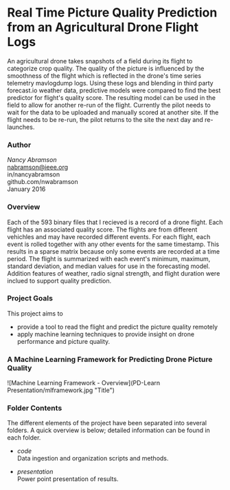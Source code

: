 Real Time Picture Quality Prediction from an Agricultural Drone Flight Logs
===========================================================================

An agricultural drone takes snapshots of a field during its flight to categorize crop quality. The quality of the picture is influenced by the smoothness of the flight which is reflected in the drone's time series telemetry mavlogdump logs. Using these logs and blending in third party forecast.io weather data, predictive models were compared to find the best predictor for flight's quality score. The resulting model can be used in the field to allow for another re-run of the flight.  Currently the pilot needs to wait for the data to be uploaded and manually scored at another site. If the flight needs to be re-run, the pilot returns to the site the next day and re-launches.

### Author

*Nancy Abramson*<br>
[nabramson@ieee.org](mailto:nabramson@ieee.org)<br>
in/nancyabramson<br>
github.com/nwabramson<br>
January 2016

### Overview

Each of the 593 binary files that I recieved is a record of a drone flight. Each flight has an associated quality score. The flights are from different vehichles and may have recorded different events. For each flight, each event is rolled together with any other events for the same timestamp. This results in a sparse matrix because only some events are recorded at a time period. The flight is summarized with each event's minimum, maximum, standard deviation,  and median values for use in the forecasting model. Addition features of weather, radio signal strength, and flight duration were inclued to support quality prediction.

### Project Goals

This project aims to

* provide a tool to read the flight and predict the picture quality remotely
* apply machine learning techniques to provide insight on drone performance and picture quality.

### A Machine Learning Framework for Predicting Drone Picture Quality

![Machine Learning Framework - Overview](PD-Learn Presentation/mlframework.jpg "Title")

### Folder Contents

The different elements of the project have been separated into several folders.  A quick overview is below; detailed information can be found in each folder.

*	*code*<br>
	Data ingestion and organization scripts and methods.

*	*presentation*<br>
	Power point presentation of results.


